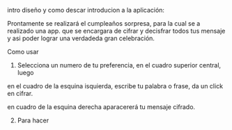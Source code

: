 intro diseño y como descar
introducion a la aplicación:

Prontamente se realizará el cumpleaños sorpresa, para la cual se a realizado una app. que se encargara de cifrar y decisfrar todos tus mensaje y asi poder lograr una verdadeda gran celebración.

Como usar 

1. Selecciona un numero de tu preferencia, en el cuadro superior central, luego

en el cuadro de la esquina isquierda, escribe tu palabra o frase, da un click en cifrar.

en cuadro de la esquina derecha aparacererá tu mensaje cifrado.

2. Para hacer 